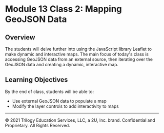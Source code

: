 # Module 13 Class 2: Mapping GeoJSON Data

## Overview

The students will delve further into using the JavaScript library Leaflet to make dynamic and interactive maps. The main focus of today's class is accessing GeoJSON data from an external source, then iterating over the GeoJSON data and creating a dynamic, interactive map. 

## Learning Objectives

By the end of class, students will be able to:

* Use external GeoJSON data to populate a map
* Modify the layer controls to add interactivity to maps

- - -

© 2021 Trilogy Education Services, LLC, a 2U, Inc. brand.  Confidential and Proprietary.  All Rights Reserved.